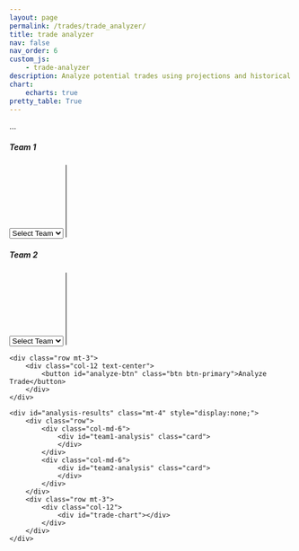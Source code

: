 ```yaml
---
layout: page
permalink: /trades/trade_analyzer/
title: trade analyzer
nav: false
nav_order: 6
custom_js:
    - trade-analyzer
description: Analyze potential trades using projections and historical data
chart:
    echarts: true
pretty_table: True
---
```

<style>
  table[data-toggle="table"] tbody td {
    color: #2c3e50 !important;
  }
</style>
<script src="../../assets/js/trade-analyzer.js"></script>

<div class="container mt-4">
...

<div class="container mt-4">
    <div class="row">
        <div class="col-md-6">
            <div class="card">
                <div class="card-header">
                    <h5>Team 1</h5>
                </div>
                <div class="card-body">
                    <select id="team1-select" class="form-control mb-3">
                        <option value="">Select Team</option>
                    </select>
                    <select id="team1-players" class="form-control" multiple size="8">
                    </select>
                </div>
            </div>
        </div>
        <div class="col-md-6">
            <div class="card">
                <div class="card-header">
                    <h5>Team 2</h5>
                </div>
                <div class="card-body">
                    <select id="team2-select" class="form-control mb-3">
                        <option value="">Select Team</option>
                    </select>
                    <select id="team2-players" class="form-control" multiple size="8">
                    </select>
                </div>
            </div>
        </div>
    </div>
    
    <div class="row mt-3">
        <div class="col-12 text-center">
            <button id="analyze-btn" class="btn btn-primary">Analyze Trade</button>
        </div>
    </div>

    <div id="analysis-results" class="mt-4" style="display:none;">
        <div class="row">
            <div class="col-md-6">
                <div id="team1-analysis" class="card">
                </div>
            </div>
            <div class="col-md-6">
                <div id="team2-analysis" class="card">
                </div>
            </div>
        </div>
        <div class="row mt-3">
            <div class="col-12">
                <div id="trade-chart"></div>
            </div>
        </div>
    </div>
</div>
